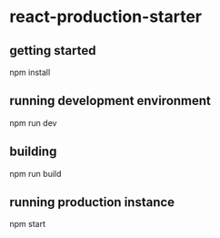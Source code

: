 # react-production-starter

## getting started
npm install

## running development environment
npm run dev

## building
npm run build

## running production instance
npm start
